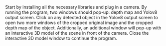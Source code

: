 Start by installing all the necessary libraries and plug in a camera. By running the program, two windows should pop-up: depth map and Yolov8 output screen. Click on any detected object in the Yolov8 output screen to open two more windows of the cropped original image and the cropped depth map of the object. Additionally, an additional window will pop-up with an interactive 3D model of the scene in front of the camera. Close the interactive 3D model window to continue the program.  
